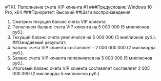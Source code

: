 #TK1. Пополнение счета VIP клиента #1
###Предусловия: 
Windows 10 Pro, x64
###Приоритет: 
Высокий 
##Шаги воспроизведения:
1. Смотрим текущий баланс счета VIP клиента.
2. Пополняем баланс счета VIP клиента на 5 000 000 (5 миллионов руб.).
3. Текущий баланс счета увеличился на 5 000 000 (5 миллионов руб.).
##Ожидаемый результат:
1. Баланс счета VIP клиента составляет - 2 000 000 000 (2 миллиарда руб.).
2. Баланс счета VIP клиента пополняется на 5 000 000 (5 миллионов руб.).
3. Итоговый баланс счета VIP клиента составляет составляет 2 005 000 000 (2 миллиарда 5 миллионов руб.)